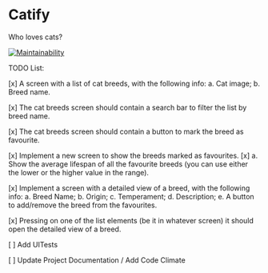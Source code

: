 # Catify
Who loves cats?

[![Maintainability](https://api.codeclimate.com/v1/badges/c9b642e5b68190faf046/maintainability)](https://codeclimate.com/github/caiobzen/Catify/maintainability)

TODO List:

[x] A screen with a list of cat breeds, with the following info:
    a. Cat image;
    b. Breed name.
    
[x] The cat breeds screen should contain a search bar to filter the list by breed name.

[x] The cat breeds screen should contain a button to mark the breed as favourite.

[x] Implement a new screen to show the breeds marked as favourites.
    [x] a. Show the average lifespan of all the favourite breeds (you can use either
    the lower or the higher value in the range).

[x] Implement a screen with a detailed view of a breed, with the following info:
    a. Breed Name;
    b. Origin;
    c. Temperament;
    d. Description;
    e. A button to add/remove the breed from the favourites.
    
[x] Pressing on one of the list elements (be it in whatever screen) it should open the
detailed view of a breed.

[ ] Add UITests

[ ] Update Project Documentation / Add Code Climate
